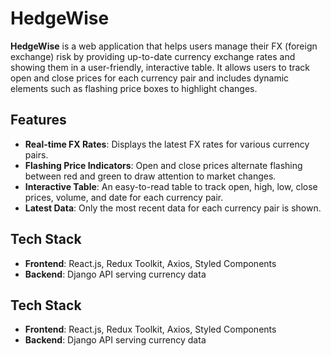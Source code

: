 # HedgeWise

**HedgeWise** is a web application that helps users manage their FX (foreign exchange) risk by providing up-to-date currency exchange rates and showing them in a user-friendly, interactive table. It allows users to track open and close prices for each currency pair and includes dynamic elements such as flashing price boxes to highlight changes.

## Features

- **Real-time FX Rates**: Displays the latest FX rates for various currency pairs.
- **Flashing Price Indicators**: Open and close prices alternate flashing between red and green to draw attention to market changes.
- **Interactive Table**: An easy-to-read table to track open, high, low, close prices, volume, and date for each currency pair.
- **Latest Data**: Only the most recent data for each currency pair is shown.

## Tech Stack

- **Frontend**: React.js, Redux Toolkit, Axios, Styled Components
- **Backend**: Django API serving currency data

## Tech Stack

- **Frontend**: React.js, Redux Toolkit, Axios, Styled Components
- **Backend**: Django API serving currency data
